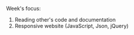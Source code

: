 Week's focus:

1. Reading other's code and documentation
2. Responsive website (JavaScript, Json, jQuery)
